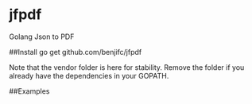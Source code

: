 # jfpdf
Golang Json to PDF

##Install
go get github.com/benjifc/jfpdf

Note that the vendor folder is here for stability. Remove the folder if you already have the dependencies in your GOPATH.

##Examples
